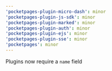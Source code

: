 ```yaml
---
'pocketpages-plugin-micro-dash': minor
'pocketpages-plugin-js-sdk': minor
'pocketpages-plugin-marked': minor
'pocketpages-plugin-auth': minor
'pocketpages-plugin-ejs': minor
'pocketpages-plugin-sse': minor
'pocketpages': minor
---
```


Plugins now require a `name` field

